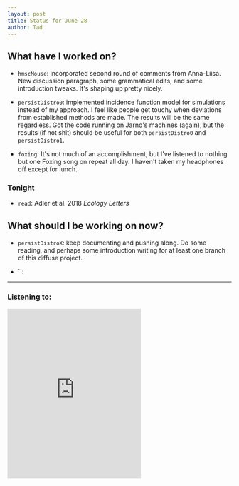 ```yaml
---
layout: post 
title: Status for June 28 
author: Tad
---
```


## What have I worked on?

* `hmscMouse`: incorporated second round of comments from Anna-Liisa. New discussion paragraph, some grammatical edits, and some introduction tweaks. It's shaping up pretty nicely. 

* `persistDistro0`: implemented incidence function model for simulations instead of my approach. I feel like people get touchy when deviations from established methods are made. The results will be the same regardless. Got the code running on Jarno's machines (again), but the results (if not shit) should be useful for both `persistDistro0` and `persistDistro1`.

* `foxing`: It's not much of an accomplishment, but I've listened to nothing but one Foxing song on repeat all day. I haven't taken my headphones off except for lunch. 




### Tonight

* `read`: Adler et al. 2018 _Ecology Letters_



## What should I be working on now?

* `persistDistroX`: keep documenting and pushing along. Do some reading, and perhaps some introduction writing for at least one branch of this diffuse project. 


* ``:




--- 

### Listening to:

<iframe src='https://embed.spotify.com/?uri=spotify%3Atrack%3A5rtpNI0GktU92MFLBHodlf' width='300' height='380' frameborder='0' allowtransparency='true'></iframe>

<i class='fa fa-code' style='color:pink'></i>
